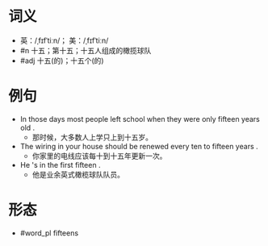 # 词义
- 英：/ˌfɪfˈtiːn/； 美：/ˌfɪfˈtiːn/
- #n 十五；第十五；十五人组成的橄揽球队
- #adj 十五(的)；十五个(的)
# 例句
- In those days most people left school when they were only fifteen years old .
	- 那时候，大多数人上学只上到十五岁。
- The wiring in your house should be renewed every ten to fifteen years .
	- 你家里的电线应该每十到十五年更新一次。
- He 's in the first fifteen .
	- 他是业余英式橄榄球队队员。
# 形态
- #word_pl fifteens
